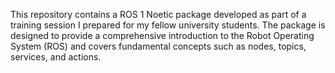 This repository contains a ROS 1 Noetic package developed as part of a training session I prepared for my fellow university students. The package is designed to provide a comprehensive introduction to the Robot Operating System (ROS) and covers fundamental concepts such as nodes, topics, services, and actions.
